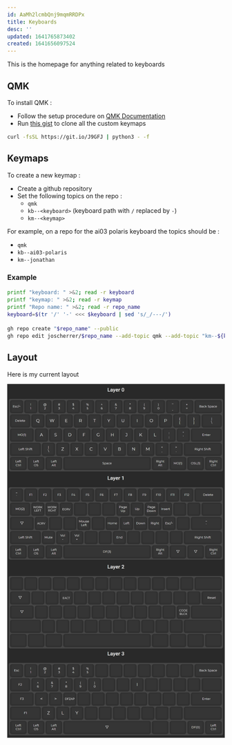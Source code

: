 ```yaml
---
id: AaMh2lcmbQnj9mqmRRDPx
title: Keyboards
desc: ''
updated: 1641765873402
created: 1641656097524
---
```


This is the homepage for anything related to keyboards

## QMK

To install QMK :

- Follow the setup procedure on [QMK Documentation](docs.qmk.fm)
- Run [this gist](https://gist.github.com/joscherrer/e1274d2c49884b12ed3f9af14dd3a4e7) to clone all the custom keymaps
```bash
curl -fsSL https://git.io/J9GFJ | python3 - -f
```

## Keymaps

To create a new keymap :

- Create a github repository
- Set the following topics on the repo :
    - `qmk`
    - `kb--<keyboard>` (keyboard path with `/` replaced by `-`)
    - `km--<keymap>`

For example, on a repo for the ai03 polaris keyboard the topics should be :
- `qmk`
- `kb--ai03-polaris`
- `km--jonathan`

### Example

```bash
printf "keyboard: " >&2; read -r keyboard
printf "keymap: " >&2; read -r keymap
printf "Repo name: " >&2; read -r repo_name
keyboard=$(tr '/' '-' <<< $keyboard | sed 's/_/---/')

gh repo create "$repo_name" --public
gh repo edit joscherrer/$repo_name --add-topic qmk --add-topic "km--${keymap}" --add-topic "kb--$keyboard"
```

## Layout

Here is my current layout

![layout](/assets/images/keymap.png)

